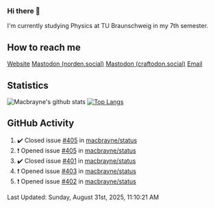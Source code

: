 ### Hi there 👋
I'm currently studying Physics at TU Braunschweig in my 7th semester.

## How to reach me
[Website](https://florentin-schleuss.de)
<a rel="me" href="https://norden.social/@florentin">Mastodon (norden.social)</a>
<a rel="me" href="https://craftodon.social/@frodolon">Mastodon (craftodon.social)</a>
[Email](mailto:hello@macbrayne.de)

## Statistics
![Macbrayne's github stats](https://github-readme-stats.vercel.app/api?username=macbrayne&count_private=true&show_icons=true&hide_rank=true&custom_title=macbrayne's%20GitHub%20Stats)
[![Top Langs](https://github-readme-stats.vercel.app/api/top-langs/?username=macbrayne&exclude_repo=liftron&layout=compact)](https://github.com/anuraghazra/github-readme-stats)
## GitHub Activity

<!--RECENT_ACTIVITY:start-->
1. ✔️ Closed issue [#405](https://github.com/macbrayne/status/issues/405) in [macbrayne/status](https://github.com/macbrayne/status)
2. ❗️ Opened issue [#405](https://github.com/macbrayne/status/issues/405) in [macbrayne/status](https://github.com/macbrayne/status)
3. ✔️ Closed issue [#401](https://github.com/macbrayne/status/issues/401) in [macbrayne/status](https://github.com/macbrayne/status)
4. ❗️ Opened issue [#403](https://github.com/macbrayne/status/issues/403) in [macbrayne/status](https://github.com/macbrayne/status)
5. ❗️ Opened issue [#402](https://github.com/macbrayne/status/issues/402) in [macbrayne/status](https://github.com/macbrayne/status)
<!--RECENT_ACTIVITY:end-->

<!--RECENT_ACTIVITY:last_update-->
Last Updated: Sunday, August 31st, 2025, 11:10:21 AM
<!--RECENT_ACTIVITY:last_update_end-->


<!--
**macbrayne/macbrayne** is a ✨ _special_ ✨ repository because its `README.md` (this file) appears on your GitHub profile.

Here are some ideas to get you started:

- 🔭 I’m currently working on ...
- 🌱 I’m currently learning ...
- 👯 I’m looking to collaborate on ...
- 🤔 I’m looking for help with ...
- 💬 Ask me about ...
- 📫 How to reach me: ...
- 😄 Pronouns: ...
- ⚡ Fun fact: ...
-->
